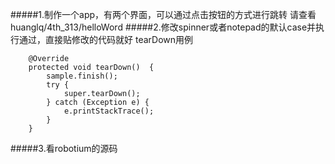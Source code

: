 #####1.制作一个app，有两个界面，可以通过点击按钮的方式进行跳转
请查看huanglq/4th_313/helloWord
#####2.修改spinner或者notepad的默认case并执行通过，直接贴修改的代码就好
tearDown用例
``` 
    @Override
    protected void tearDown()  {
        sample.finish();
        try {
            super.tearDown();
        } catch (Exception e) {
            e.printStackTrace();
        }
    }
  ```
#####3.看robotium的源码
